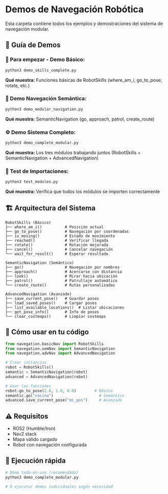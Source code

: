 # Demos de Navegación Robótica

Esta carpeta contiene todos los ejemplos y demostraciones del sistema de navegación modular.

## 📁 Guía de Demos

### **🚀 Para empezar - Demo Básico:**
```bash
python3 demo_skills_complete.py
```
**Qué muestra:** Funciones básicas de RobotSkills (where_am_i, go_to_pose, rotate, etc.)

### **🧠 Demo Navegación Semántica:**
```bash
python3 demo_modular_navigation.py
```
**Qué muestra:** SemanticNavigation (go, approach, patrol, create_route)

### **⚙️ Demo Sistema Completo:**
```bash
python3 demo_complete_modular.py
```
**Qué muestra:** Los tres módulos trabajando juntos (RobotSkills + SemanticNavigation + AdvancedNavigation)

### **🔧 Test de Importaciones:**
```bash
python3 test_modules.py
```
**Qué muestra:** Verifica que todos los módulos se importen correctamente

## 🏗️ Arquitectura del Sistema

```
RobotSkills (Básico)
├── where_am_i()          # Posición actual
├── go_to_pose()          # Navegación por coordenadas
├── is_moving()           # Estado de movimiento
├── reached()             # Verificar llegada
├── rotate()              # Rotación mejorada
├── cancel()              # Cancelar navegación
└── wait_for_result()     # Esperar resultado

SemanticNavigation (Semántico)
├── go()                  # Navegación por nombres
├── approach()            # Acercarse con distancia
├── look()                # Mirar hacia ubicación
├── patrol()              # Patrullaje automático
└── create_route()        # Rutas personalizadas

AdvancedNavigation (Avanzado)
├── save_current_pose()   # Guardar poses
├── load_saved_poses()    # Cargar poses
├── list_available_locations()  # Listar ubicaciones
├── get_pose_info()       # Info de poses
└── clear_costmaps()      # Limpiar costmaps
```

## 🎯 Cómo usar en tu código

```python
from navegation.basicNav import RobotSkills
from navegation.semNav import SemanticNavigation  
from navegation.advNav import AdvancedNavigation

# Crear instancias
robot = RobotSkills()
semantic = SemanticNavigation(robot)
advanced = AdvancedNavigation(robot)

# Usar las funciones
robot.go_to_pose(2.0, 1.0, 0.0)        # Básico
semantic.go("cocina")                    # Semántico
advanced.save_current_pose("mi_pos")     # Avanzado
```

## ⚠️ Requisitos

- ROS2 (Humble/Iron)
- Nav2 stack
- Mapa válido cargado
- Robot con navegación configurada

## 🚀 Ejecución rápida

```bash
# Demo todo-en-uno (recomendado)
python3 demo_complete_modular.py

# O ejecutar demos individuales según necesidad
```